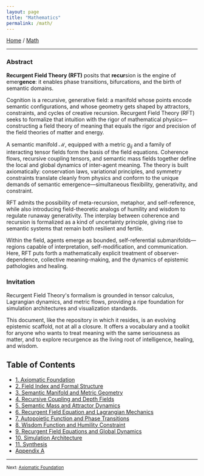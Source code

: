 ```yaml
---
layout: page
title: "Mathematics"
permalink: /math/
---
```


[Home](/) / [Math](/math/)

---

### **Abstract**

**Recurgent Field Theory (RFT)** posits that **recur**sion is the engine of emer**gence**: it enables phase transitions, bifurcations, and the birth of semantic domains. 

Cognition is a recursive, generative field: a manifold whose points encode semantic configurations, and whose geometry gets shaped by attractors, constraints, and cycles of creative recursion. Recurgent Field Theory (RFT) seeks to formalize that intuition with the rigor of mathematical physics—constructing a field theory of meaning that equals the rigor and precision of the field theories of matter and energy.

A semantic manifold $\mathcal{M}$, equipped with a metric $g_{ij}$ and a family of interacting tensor fields form the basis of the field equations. Coherence flows, recursive coupling tensors, and semantic mass fields together define the local and global dynamics of inter-agent meaning. The theory is built axiomatically: conservation laws, variational principles, and symmetry constraints translate cleanly from physics and conform to the unique demands of semantic emergence—simultaneous flexibility, generativity, and constraint.

RFT admits the possibility of meta-recursion, metaphor, and self-reference, while also introducing field-theoretic analogs of humility and wisdom to regulate runaway generativity. The interplay between coherence and recursion is formalized as a kind of uncertainty principle, giving rise to semantic systems that remain both resilient and fertile.

Within the field, agents emerge as bounded, self-referential submanifolds—regions capable of interpretation, self-modification, and communication. Here, RFT puts forth a mathematically explicit treatment of observer-dependence, collective meaning-making, and the dynamics of epistemic pathologies and healing.

### **Invitation**

Recurgent Field Theory's formalism is grounded in tensor calculus, Lagrangian dynamics, and metric flows, providing a ripe foundation for simulation architectures and visualization standards.

This document, like the repository in which it resides, is an evolving epistemic scaffold, not at all a closure. It offers a vocabulary and a toolkit for anyone who wants to treat meaning with the same seriousness as matter, and to explore recurgence as the living root of intelligence, healing, and wisdom.

## Table of Contents

- [1. Axiomatic Foundation](/math/01-axiomatic-foundation/)
- [2. Field Index and Formal Structure](/math/02-field-index/)
- [3. Semantic Manifold and Metric Geometry](/math/03-semantic-manifold/)
- [4. Recursive Coupling and Depth Fields](/math/04-recursive-coupling/)
- [5. Semantic Mass and Attractor Dynamics](/math/05-semantic-mass/)
- [6. Recurgent Field Equation and Lagrangian Mechanics](/math/06-recurgent-field-equation/)
- [7. Autopoietic Function and Phase Transitions](/math/07-autopoietic-function/)
- [8. Wisdom Function and Humility Constraint](/math/08-wisdom-function/)
- [9. Recurgent Field Equations and Global Dynamics](/math/09-recurgent-field-equations/)
- [10. Simulation Architecture](/math/10-simulation-architecture/)
- [11. Synthesis](/math/11-synthesis/)
- [Appendix A](/math/appendix-a/) 

---

<small>Next: [Axiomatic Foundation](/math/01-axiomatic-foundation/)</small>
